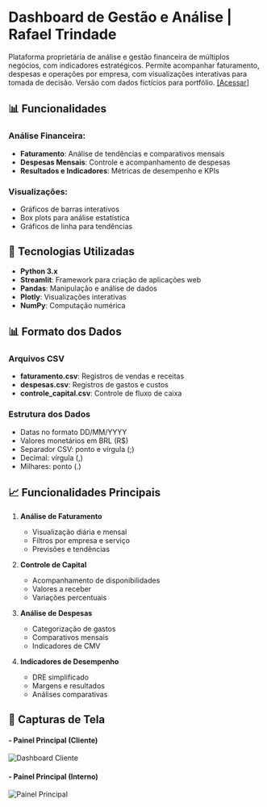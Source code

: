 # Dashboard de Gestão e Análise | Rafael Trindade

Plataforma proprietária de análise e gestão financeira de múltiplos negócios, com indicadores estratégicos. Permite acompanhar faturamento, despesas e operações por empresa, com visualizações interativas para tomada de decisão. Versão com dados fictícios para portfólio. [[Acessar]](https://bi-rafatrindade.streamlit.app/) 

## 📊 Funcionalidades

### Análise Financeira:
- **Faturamento**: Análise de tendências e comparativos mensais
- **Despesas Mensais**: Controle e acompanhamento de despesas
- **Resultados e Indicadores**: Métricas de desempenho e KPIs

### Visualizações:
- Gráficos de barras interativos
- Box plots para análise estatística
- Gráficos de linha para tendências

## 🚀 Tecnologias Utilizadas

- **Python 3.x**
- **Streamlit**: Framework para criação de aplicações web
- **Pandas**: Manipulação e análise de dados
- **Plotly**: Visualizações interativas
- **NumPy**: Computação numérica

## 📊 Formato dos Dados

### Arquivos CSV
- **faturamento.csv**: Registros de vendas e receitas
- **despesas.csv**: Registros de gastos e custos
- **controle_capital.csv**: Controle de fluxo de caixa

### Estrutura dos Dados
- Datas no formato DD/MM/YYYY
- Valores monetários em BRL (R$)
- Separador CSV: ponto e vírgula (;)
- Decimal: vírgula (,)
- Milhares: ponto (.)

## 📈 Funcionalidades Principais

1. **Análise de Faturamento**
   - Visualização diária e mensal
   - Filtros por empresa e serviço
   - Previsões e tendências

2. **Controle de Capital**
   - Acompanhamento de disponibilidades
   - Valores a receber
   - Variações percentuais

3. **Análise de Despesas**
   - Categorização de gastos
   - Comparativos mensais
   - Indicadores de CMV

4. **Indicadores de Desempenho**
   - DRE simplificado
   - Margens e resultados
   - Análises comparativas


## 📸 Capturas de Tela

#### - Painel Principal (Cliente)
![Dashboard Cliente](docs/.png)

#### - Painel Principal (Interno)
![Painel Principal](docs/.png)
